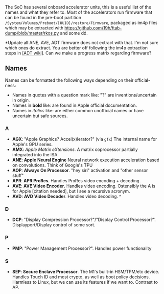 The SoC has several onboard accelerator units, this is a useful list of the names and what they refer to. Most of the accelerators run firmware that can be found in the pre-boot partition `/System/Volumes/Preboot/[UUID]/restore/Firmware`, packaged as im4p files which may be extracted with https://github.com/19h/ftab-dump/blob/master/rkos.py and some dd. 

*Update all ANE, AVE, ADT firmware does not extract with that. I'm not sure which ones do extract. You are better off following the im4p extraction steps in [[ADT wiki]](https://github.com/AsahiLinux/docs/wiki/FW%3AADT). Can we make a progress matrix regarding firmware?

## Names

Names can be formatted the following ways depending on their official-ness:
* Names in quotes with a question mark like: "<name>?" are inventions/uncertain in origin.
* Names in **bold** like: **<name>** are found in Apple official documentation.
* Names in *italics* like: *<name>* are either common unofficial names or have uncertain but safe sources.

### A
* **AGX**: "Apple Graphics? Accel(x)lerator?" (via `gfx`) The internal name for Apple's GPU series. 
* **AMX**: *Apple Matrix eXtensions*. A matrix coprocessor partially integrated into the ISA.
* **ANE**: **Apple Neural Engine** Neural network execution acceleration based on convolutions. Think of Google's TPU
* **AOP**: **Always On Processor**. "hey siri" activation and "other sensor stuff"
* **APR**: **APR ProRes**. Handles ProRes video encoding + decoding.
* **AVE**: **AVE Video Encoder**. Handles video encoding. Ostensibly the A is for Apple [citation needed], but I see a recursive acronym.
* **AVD**: **AVD Video Decoder**. Handles video decoding. ^

### D
* **DCP**: "Display Compression Processor?"/"Display Control Processor?". Displayport/Display control of some sort.

### P
* **PMP**: "Power Management Processor?". Handles power functionality

### S
* **SEP**: **Secure Enclave Processor**. The M1's built-in HSM/TPM/etc device. Handles Touch ID and most crypto, as well as boot policy decisions. Harmless to Linux, but we can use its features if we want to. Contrast to AP.